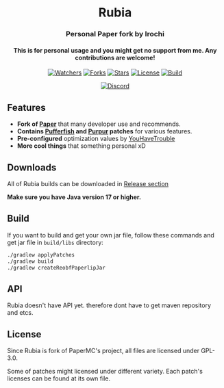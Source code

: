 <div align="center">
  <h1><b>Rubia</b></h1>
  <h3>Personal Paper fork by Irochi</h3>
  <h4><b>This is for personal usage and you might get no support from me. Any contributions are welcome!</b></h4>

[![Watchers](https://img.shields.io/github/watchers/irochi-moe/Rubia?style=for-the-badge)](https://github.com/IrochiMC/Rubia/watchers)
[![Forks](https://img.shields.io/github/forks/irochi-moe/Rubia?style=for-the-badge)](https://github.com/IrochiMC/Rubia/network/members)
[![Stars](https://img.shields.io/github/stars/irochi-moe/Rubia?style=for-the-badge)](https://github.com/IrochiMC/Rubia/stargazers)
[![License](https://img.shields.io/github/license/irochi-moe/Rubia?style=for-the-badge&logo=github)](LICENSE)
[![Build](https://img.shields.io/github/actions/workflow/status/irochi-moe/Rubia/build.yml?branch=ver%2F1.19.3&logo=GoogleAnalytics&style=for-the-badge&logoColor=ffffff)](https://github.com/IrochiMC/Rubia/actions)

[![Discord](<https://img.shields.io/discord/883670043404173352?color=5865F2&label=discord(not_ready)&style=for-the-badge>)](https://irochi.moe)

</div>

## Features

- **Fork of [Paper](https://github.com/PaperMC/Paper)** that many developer use and recommends.
- **Contains [Pufferfish](https://github.com/pufferfish-gg/Pufferfish) and [Purpur](https://github.com/PurpurMC/Purpur) patches** for various features.
- **Pre-configured** optimization values by [YouHaveTrouble](https://github.com/YouHaveTrouble/minecraft-optimization)
- **More cool things** that something personal xD

## Downloads

All of Rubia builds can be downloaded in [Release section](https://github.com/irochi-moe/Rubia/releases)

**Make sure you have Java version 17 or higher.**

## Build

If you want to build and get your own jar file, follow these commands and get jar file in `build/libs` directory:

```bash
./gradlew applyPatches
./gradlew build
./gradlew createReobfPaperlipJar
```

## API

Rubia doesn't have API yet. therefore dont have to get maven repository and etcs.

## License

Since Rubia is fork of PaperMC's project, all files are licensed under GPL-3.0.

Some of patches might licensed under different variety. Each patch's licenses can be found at its own file.
